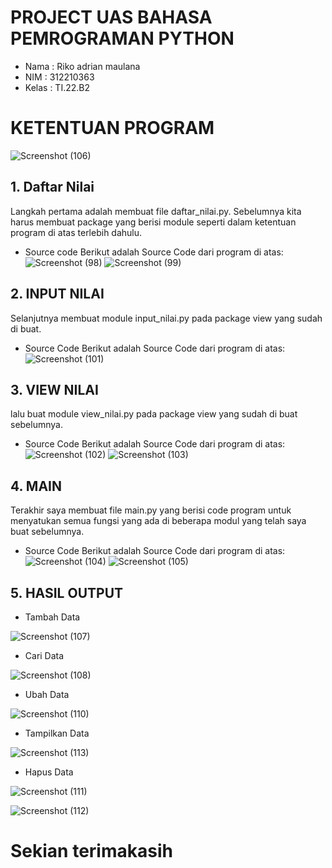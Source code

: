 # PROJECT UAS BAHASA PEMROGRAMAN PYTHON

- Nama  : Riko adrian maulana
- NIM   : 312210363
- Kelas : TI.22.B2

# KETENTUAN PROGRAM

![Screenshot (106)](https://user-images.githubusercontent.com/115749975/211749541-11a9e158-e6f3-450f-b43f-fed619bee518.png)

## 1. Daftar Nilai
Langkah pertama adalah membuat file daftar_nilai.py. Sebelumnya kita harus membuat package 
yang berisi module seperti dalam ketentuan program di atas terlebih dahulu.
- Source code 
Berikut adalah Source Code dari program di atas:
![Screenshot (98)](https://user-images.githubusercontent.com/115749975/211750654-3fbec20f-63df-427a-9acf-2c4dd0f13154.png)
![Screenshot (99)](https://user-images.githubusercontent.com/115749975/211750669-26209ae5-c0e6-4c61-ab00-987e2a3720af.png)

## 2. INPUT NILAI
Selanjutnya membuat module input_nilai.py pada package view yang sudah di buat.

- Source Code
Berikut adalah Source Code dari program di atas:
![Screenshot (101)](https://user-images.githubusercontent.com/115749975/211751611-10e62593-bd3e-49c7-b3ca-b53e2f3f0f36.png)

## 3. VIEW NILAI
lalu buat module view_nilai.py pada package view yang sudah di buat sebelumnya.

- Source Code
Berikut adalah Source Code dari program di atas:
![Screenshot (102)](https://user-images.githubusercontent.com/115749975/211752538-941b3a60-89b1-4c40-8676-caef70a379e0.png)
![Screenshot (103)](https://user-images.githubusercontent.com/115749975/211752553-95426483-f664-4474-a702-fd083685319f.png)

## 4. MAIN
Terakhir saya membuat file main.py yang berisi code program untuk menyatukan semua fungsi
yang ada di beberapa modul yang telah saya buat sebelumnya.

- Source Code
Berikut adalah Source Code dari program di atas:
![Screenshot (104)](https://user-images.githubusercontent.com/115749975/211752832-5686f60c-c040-471a-9919-710888d0c4dd.png)
![Screenshot (105)](https://user-images.githubusercontent.com/115749975/211752847-43b69d29-51c2-4b97-a736-dc831bd46767.png)

## 5. HASIL OUTPUT
- Tambah Data

![Screenshot (107)](https://user-images.githubusercontent.com/115749975/211755132-e09fe035-d438-4a94-b0de-db0b98753825.png)

- Cari Data

![Screenshot (108)](https://user-images.githubusercontent.com/115749975/211755341-acb04ead-82de-4bc7-9423-afcbf53baa62.png)

- Ubah Data

![Screenshot (110)](https://user-images.githubusercontent.com/115749975/211755629-15cc27f4-45e3-4fb4-b969-5c29730e0275.png)

- Tampilkan Data

![Screenshot (113)](https://user-images.githubusercontent.com/115749975/211756417-059c3df0-f50e-47b2-a07c-c9186d7da284.png)

- Hapus Data

![Screenshot (111)](https://user-images.githubusercontent.com/115749975/211756622-e544a32f-1057-4666-afec-5a0645849ffb.png)

![Screenshot (112)](https://user-images.githubusercontent.com/115749975/211756817-465f6b00-46d6-4f38-b675-50d385c8c83c.png)

# Sekian terimakasih
